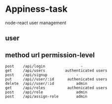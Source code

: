 # Appiness-task
node-react user management

## user
## method      url               permission-level
    post    /api/login                -
    get     /api/users         authenticated users
    post    /api/signup             -
    put     /api//user/:id      authenicated users
    delete  /api//user/:id          admin 
    get     /api/roles          authenicated users
    post    /api/role               admin
    post    /api/assign-role        admin
